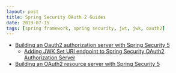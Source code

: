 ```yaml
---
layout: post
title: Spring Security OAuth 2 Guides
date: 2019-07-15
tags: [spring framework, spring security, jwt, jwk, oauth2]
---
```


- [Building an Oauth2 authorization server with Spring Security 5](/2019/06/28/spring-security-oauth2-authorization-server)
  - [Adding JWK Set URI endpoint to Spring Security OAuth2 Authorization Server](/2019/07/12/spring-security-oauth2-jwks)
- [Building an OAuth2 resource server with Spring Security 5](/2019/07/06/spring-security-oauth2-resource-server)
